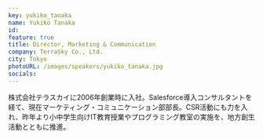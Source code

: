 ```yaml
---
key: yukiko_tanaka
name: Yukiko Tanaka
id: 
feature: true
title: Director, Marketing & Communication
company: TerraSky Co., Ltd.
city: Tokyo
photoURL: /images/speakers/yukiko_tanaka.jpg
socials:
---
```

株式会社テラスカイに2006年創業時に入社。Salesforce導入コンサルタントを経て、現在マーケティング・コミュニケーション部部長。CSR活動にも力を入れ、昨年より小中学生向けIT教育授業やプログラミング教室の実施を、地方創生活動とともに推進。